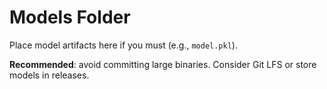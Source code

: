 # Models Folder
Place model artifacts here if you must (e.g., `model.pkl`).

**Recommended**: avoid committing large binaries. Consider Git LFS or store models in releases.
